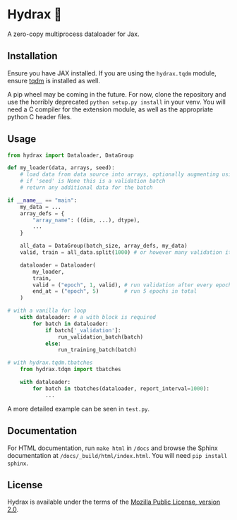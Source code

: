 # Hydrax 🐉
A zero-copy multiprocess dataloader for Jax.

## Installation

Ensure you have JAX installed.
If you are using the ``hydrax.tqdm`` module, ensure [tqdm](https://github.com/tqdm/tqdm) is installed as well.

A pip wheel may be coming in the future.
For now, clone the repository and use the horribly deprecated ``python setup.py install`` in your venv.
You will need a C compiler for the extension module, as well as the appropriate python C header files.

## Usage

```python
from hydrax import Dataloader, DataGroup

def my_loader(data, arrays, seed):
    # load data from data source into arrays, optionally augmenting using 'seed'.
    # if 'seed' is None this is a validation batch
    # return any additional data for the batch

if __name__ == "main":
    my_data = ...
    array_defs = {
        "array_name": ((dim, ...), dtype),
        ...
    }

    all_data = DataGroup(batch_size, array_defs, my_data)
    valid, train = all_data.split(1000) # or however many validation items to reserve

    dataloader = Dataloader(
        my_loader,
        train,
        valid = ("epoch", 1, valid), # run validation after every epoch
        end_at = ("epoch", 5)        # run 5 epochs in total
    )

# with a vanilla for loop
    with dataloader: # a with block is required
        for batch in dataloader:
            if batch['_validation']:
                run_validation_batch(batch)
            else:
                run_training_batch(batch)

# with hydrax.tqdm.tbatches
    from hydrax.tdqm import tbatches

    with dataloader:
        for batch in tbatches(dataloader, report_interval=1000):
            ...
```

A more detailed example can be seen in ``test.py``.

## Documentation

For HTML documentation, run ``make html`` in ``/docs`` and browse the Sphinx documentation at ``/docs/_build/html/index.html``.
You will need ``pip install sphinx``.

## License

Hydrax is available under the terms of the [Mozilla Public License, version 2.0](https://www.mozilla.org/en-US/MPL/2.0/).
